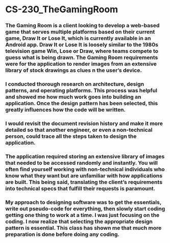 # CS-230_TheGamingRoom

### The Gaming Room is a client looking to develop a web-based game that serves multiple platforms based on their current game, Draw It or Lose It, which is currently available in an Android app. Draw It or Lose It is loosely similar to the 1980s television game Win, Lose or Draw, where teams compete to guess what is being drawn. The Gaming Room requirements were for the application to render images from an extensive library of stock drawings as clues n the user’s device.

### I conducted thorough research on architecture, design patterns, and operating platforms. This process was helpful and showed me how much work goes into building an application. Once the design pattern has been selected, this greatly influences how the code will be written.

### I would revisit the document revision history and make it more detailed so that another engineer, or even a non-technical person, could trace all the steps taken to design the application.

### The application required storing an extensive library of images that needed to be accessed randomly and instantly. You will often find yourself working with non-technical individuals who know what they want but are unfamiliar with how applications are built. This being said, translating the client’s requirements into technical specs that fulfill their requests is paramount.

### My approach to designing software was to get the essentials, write out pseudo-code for everything, then slowly start coding getting one thing to work at a time. I was just focusing on the coding. I now realize that selecting the appropriate design pattern is essential. This class has shown me that much more preparation is done before doing any coding.
